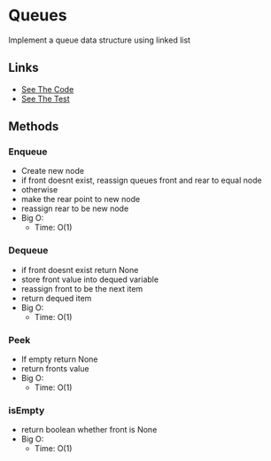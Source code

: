 # Queues

Implement a queue data structure using linked list

## Links

- [See The Code](./queues.py)
- [See The Test](../tests/test_queue.py)

## Methods

### Enqueue

- Create new node
- if front doesnt exist, reassign queues front and rear to equal node
- otherwise
- make the rear point to new node
- reassign rear to be new node
- Big O:
  - Time: O(1)

### Dequeue

- if front doesnt exist return None
- store front value into dequed variable
- reassign front to be the next item
- return dequed item
- Big O:
  - Time: O(1)

### Peek

- If empty return None
- return fronts value
- Big O:
  - Time: O(1)

### isEmpty

- return boolean whether front is None
- Big O:
  - Time: O(1)
